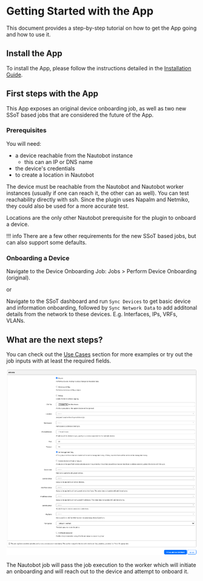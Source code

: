 # Getting Started with the App

This document provides a step-by-step tutorial on how to get the App going and how to use it.

## Install the App

To install the App, please follow the instructions detailed in the [Installation Guide](../admin/install.md).

## First steps with the App

This App exposes an original device onboarding job, as well as two new SSoT based jobs that are considered the future of the App.

### Prerequisites

You will need:

- a device reachable from the Nautobot instance
    - this can an IP or DNS name
- the device's credentials
- to create a location in Nautobot

The device must be reachable from the Nautobot and Nautobot worker instances (usually if one can reach it, the other can as well). You can test reachability directly with ssh. Since the plugin uses Napalm and Netmiko, they could also be used for a more accurate test.

Locations are the only other Nautobot prerequisite for the plugin to onboard a device.

!!! info
    There are a few other requirements for the new SSoT based jobs, but can also support some defaults.

### Onboarding a Device

Navigate to the Device Onboarding Job: Jobs > Perform Device Onboarding (original).

or

Navigate to the SSoT dashboard and run `Sync Devices` to get basic device and information onboarding, followed by `Sync Network Data` to add additonal details from the network to these devices. E.g. Interfaces, IPs, VRFs, VLANs.

## What are the next steps?

You can check out the [Use Cases](app_use_cases.md) section for more examples or try out the job inputs with at least the required fields.

![job input](../images/sync_devices_inputs.png)

The Nautobot job will pass the job execution to the worker which will initiate an onboarding and will reach out to the device and attempt to onboard it.
